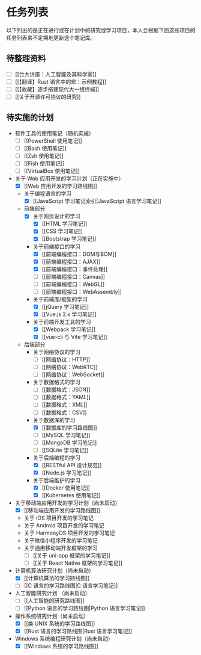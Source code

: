 # 任务列表

以下列出的是正在进行或在计划中的研究或学习项目，本人会根据下面这些项目的任务列表来不定期地更新这个笔记库。

## 待整理资料

- [ ] [[台大讲座：人工智能及其科学家]]
- [ ] [[【翻译】Rust 语言中的宏：示例教程]]
- [ ] [[【收藏】逐步搭建现代大一统终端]]
- [ ] [[关于开源许可协议的研究]]

## 待实施的计划

- 软件工具的使用笔记（随机实施）
  - [ ] [[PowerShell 使用笔记]]
  - [ ] [[Bash 使用笔记]]
  - [ ] [[Zsh 使用笔记]]
  - [ ] [[Fish 使用笔记]]
  - [ ] [[VirtualBox 使用笔记]]

- 关于 Web 应用开发的学习计划（正在实施中）
  - [x] [[Web 应用开发的学习路线图]]
  - 关于编程语言的学习
    - [x] [[JavaScript 学习笔记索引|JavaScript 语言学习笔记]]
  - 前端部分
    - [x] 关于网页设计的学习
      - [x] [[HTML 学习笔记]]
      - [x] [[CSS 学习笔记]]
      - [x] [[Bootstrap 学习笔记]]
    - 关于前端接口的学习
      - [x] [[前端编程接口：DOM与BOM]]
      - [x] [[前端编程接口：AJAX]]
      - [x] [[前端编程接口：事件处理]]
      - [ ] [[前端编程接口：Canvas]]
      - [ ] [[前端编程接口：WebGL]]
      - [ ] [[前端编程接口：WebAssembly]]
    - 关于前端库/框架的学习
      - [x] [[jQuery 学习笔记]]
      - [x] [[Vue.js 2.x 学习笔记]]
    - 关于前端开发工具的学习
      - [x] [[Webpack 学习笔记]]
      - [x] [[vue-cli 与 Vite 学习笔记]]
  - 后端部分
    - 关于网络协议的学习
      - [ ] [[网络协议：HTTP]]
      - [ ] [[网络协议：WebRTC]]
      - [ ] [[网络协议：WebSocket]]
    - 关于数据格式的学习
      - [ ] [[数据格式：JSON]]
      - [ ] [[数据格式：YAML]]
      - [ ] [[数据格式：XML]]
      - [ ] [[数据格式：CSV]]
    - 关于数据库的学习
      - [x] [[数据库的学习路线图]]
      - [ ] [[MySQL 学习笔记]]
      - [ ] [[MongoDB 学习笔记]]
      - [ ] [[SQLite 学习笔记]]
    - 关于后端编程的学习
      - [x] [[RESTful API 设计规范]]
      - [x] [[Node.js 学习笔记]]
    - 关于后端维护的学习
      - [x] [[Docker 使用笔记]]
      - [x] [[Kubernetes 使用笔记]]

- 关于移动端应用开发的学习计划（尚未启动）
  - [x] [[移动端应用开发的学习路线图]]
  - 关于 iOS 项目开发的学习笔记
  - 关于 Android 项目开发的学习笔记
  - 关于 HarmonyOS 项目开发的学习笔记
  - 关于微信小程序开发的学习笔记
  - 关于通用移动端开发框架的学习
    - [ ] [[关于 uni-app 框架的学习笔记]]
    - [ ] [[关于 React Native 框架的学习笔记]]

- 计算机算法研究计划（尚未启动）
  - [x] [[计算机算法的学习路线图]]
  - [ ] [[C 语言的学习路线图|C 语言学习笔记]]

- 人工智能研究计划 （尚未启动）
  - [ ] [[人工智能的研究路线图]]
  - [ ] [[Python 语言的学习路线图|Python 语言学习笔记]]

- 操作系统研究计划（尚未启动）
  - [x] [[类 UNIX 系统的学习路线图]]
  - [x] [[Rust 语言的学习路线图|Rust 语言学习笔记]]

- Windows 系统编程研究计划（尚未启动）
  - [x] [[Windows 系统的学习路线图]]